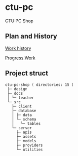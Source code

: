 # ctu-pc

CTU PC Shop

## Plan and History

[Work history](https://docs.google.com/spreadsheets/d/1vGH962jmla6gglzKe0kDl633JhzgvOkVznbaEGTFGhk/edit#gid=0)

[Progress Work](https://docs.google.com/spreadsheets/d/1CTPFJPvcTw07hX6urQ7mwc35Di9SfK8CXGeoCbU1tjY/edit#gid=0)

## Project struct

```pre
ctu-pc-shop ( directories: 15 )
 ├─ design
 ├─ docs
 │ └─ teacher
 └─ src
   ├─ client
   ├─ database
   │ ├─ data
   │ └─ schema
   │   └─ tables
   └─ server
     ├─ apis
     ├─ assets
     ├─ models
     ├─ providers
     └─ utilities
```
